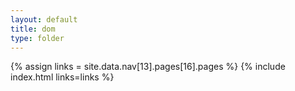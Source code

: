 ```yaml
---
layout: default
title: dom
type: folder
---
```


{% assign links = site.data.nav[13].pages[16].pages %}
{% include index.html links=links %}
